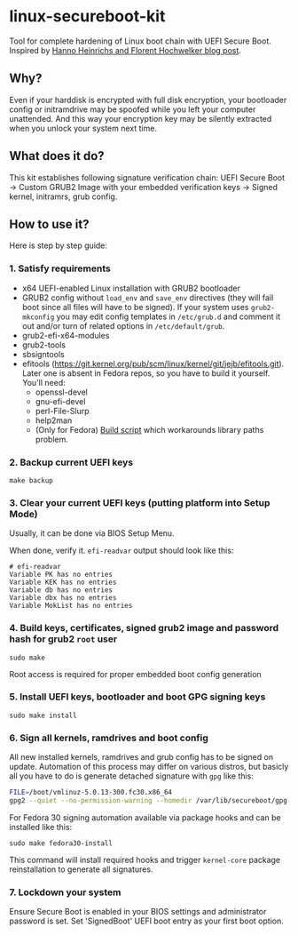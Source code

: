 # linux-secureboot-kit
Tool for complete hardening of Linux boot chain with UEFI Secure Boot. Inspired by [Hanno Heinrichs and Florent Hochwelker blog post](https://www.crowdstrike.com/blog/enhancing-secure-boot-chain-on-fedora-29/).

## Why?

Even if your harddisk is encrypted with full disk encryption, your bootloader config or initramdrive may be spoofed while you left your computer unattended. And this way your encryption key may be silently extracted when you unlock your system next time.

## What does it do?

This kit establishes following signature verification chain: UEFI Secure Boot -> Custom GRUB2 Image with your embedded verification keys -> Signed kernel, initramrs, grub config.

## How to use it?

Here is step by step guide:

### 1. Satisfy requirements

* x64 UEFI-enabled Linux installation with GRUB2 bootloader
* GRUB2 config without `load_env` and `save_env` directives (they will fail boot since all files will have to be signed). If your system uses `grub2-mkconfig` you may edit config templates in `/etc/grub.d` and comment it out and/or turn of related options in `/etc/default/grub`.
* grub2-efi-x64-modules
* grub2-tools
* sbsigntools
* efitools (https://git.kernel.org/pub/scm/linux/kernel/git/jejb/efitools.git). Later one is absent in Fedora repos, so you have to build it yourself. You'll need:
  * openssl-devel
  * gnu-efi-devel
  * perl-File-Slurp
  * help2man
  * (Only for Fedora) [Build script](https://gist.github.com/Snawoot/9cbad8a381b241c5bac5669d00f20620) which workarounds library paths problem.

### 2. Backup current UEFI keys

```
make backup
```

### 3. Clear your current UEFI keys (putting platform into Setup Mode)

Usually, it can be done via BIOS Setup Menu.

When done, verify it. `efi-readvar` output should look like this:

```
# efi-readvar
Variable PK has no entries
Variable KEK has no entries
Variable db has no entries
Variable dbx has no entries
Variable MokList has no entries
```

### 4. Build keys, certificates, signed grub2 image and password hash for grub2 `root` user 

```
sudo make
```

Root access is required for proper embedded boot config generation

### 5. Install UEFI keys, bootloader and boot GPG signing keys

```
sudo make install
```

### 6. Sign all kernels, ramdrives and boot config

All new installed kernels, ramdrives and grub config has to be signed on update. Automation of this process may differ on various distros, but basicly all you have to do is generate detached signature with `gpg` like this:

```sh
FILE=/boot/vmlinuz-5.0.13-300.fc30.x86_64
gpg2 --quiet --no-permission-warning --homedir /var/lib/secureboot/gpg-home --detach-sign --default-key "bootsigner@localhost" < "$FILE" > "$FILE.sig"
```

For Fedora 30 signing automation available via package hooks and can be installed like this:

```
sudo make fedora30-install
```

This command will install required hooks and trigger `kernel-core` package reinstallation to generate all signatures.

### 7. Lockdown your system

Ensure Secure Boot is enabled in your BIOS settings and administrator password is set. Set 'SignedBoot' UEFI boot entry as your first boot option.
